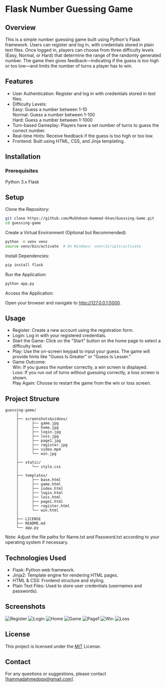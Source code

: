 # Flask Number Guessing Game
## Overview
This is a simple number guessing game built using Python's Flask framework. Users can register and log in, with credentials stored in plain text files. Once logged in, players can choose from three difficulty levels (Easy, Normal, or Hard) that determine the range of the randomly generated number. The game then gives feedback—indicating if the guess is too high or too low—and limits the number of turns a player has to win.

## Features
* User Authentication: Register and log in with credentials stored in text files.<br>
* Difficulty Levels:<br>
        Easy: Guess a number between 1-10<br>
        Normal: Guess a number between 1-100<br>
        Hard: Guess a number between 1-1000<br>
* Turn-based Gameplay: Players have a set number of turns to guess the correct number.<br>
* Real-time Hints: Receive feedback if the guess is too high or too low.<br>
* Frontend: Built using HTML, CSS, and Jinja templating.<br>

## Installation
### Prerequisites
Python 3.x
Flask

## Setup
Clone the Repository:
```bash
git clone https://github.com/Mukhdoom-Hammad-khan/Guessing-Game.git
cd guessing-game
```

Create a Virtual Environment (Optional but Recommended):
```bash
python -m venv venv
source venv/bin/activate  # On Windows: venv\Scripts\activate
```

Install Dependencies:
```bash
pip install flask
```

Run the Application:
```bash
python app.py
```

Access the Application: 

Open your browser and navigate to http://127.0.0.1:5000.

## Usage
* Register: Create a new account using the registration form.<br>
* Login: Log in with your registered credentials.<br>
* Start the Game: Click on the "Start" button on the home page to select a difficulty level.<br>
* Play: Use the on-screen keypad to input your guess. The game will provide hints like "Guess Is Greater" or "Guess Is Lesser."<br>
* Game Outcome:<br>
        Win: If you guess the number correctly, a win screen is displayed.<br>
        Loss: If you run out of turns without guessing correctly, a loss screen is shown.<br>
        Play Again: Choose to restart the game from the win or loss screen.<br>

## Project Structure
```graphsql
guessing-game/
     │
     ├── screenshots&videos/
     │      ├── game.jpg
     │      ├── home.jpg
     │      ├── login.jpg
     │      ├── loss.jpg
     │      ├── page1.jpg
     │      ├── register.jpg
     │      ├── video.mp4
     │      └── win.jpg
     │ 
     ├── static/
     │      └── style.css
     │ 
     ├── templates/
     │      ├── base.html
     │      ├── game.html
     │      ├── index.html
     │      ├── login.html
     │      ├── loss.html
     │      ├── page1.html
     │      ├── register.html
     │      └── win.html
     │ 
     ├── LICENSE
     ├── README.md
     └── app.py
```
Note: Adjust the file paths for Name.txt and Password.txt according to your operating system if necessary.

## Technologies Used
* Flask: Python web framework.<br>
* Jinja2: Template engine for rendering HTML pages.<br>
* HTML & CSS: Frontend structure and styling.<br>
* Plain Text Files: Used to store user credentials (usernames and passwords).<br>

## Screenshots
![Register](screenshots&videos/register.jpg)
![Login](screenshots&videos/login.jpg)
![Home](screenshots&videos/home.jpg)
![Game](screenshots&videos/game.jpg)
![Page1](screenshots&videos/page1.jpg)
![Win](screenshots&videos/win.jpg)
![Loss](screenshots&videos/loss.jpg)

## License
This project is licensed under the [MIT](LICENSE) License.

## Contact
For any questions or suggestions, please contact [hammadahmedopx@gmail.com].
